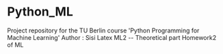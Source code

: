 # Python_ML
Project repository for the TU Berlin course 'Python Programming for Machine Learning'
Author : Sisi
Latex ML2 -- Theoretical part Homework2 of ML 
